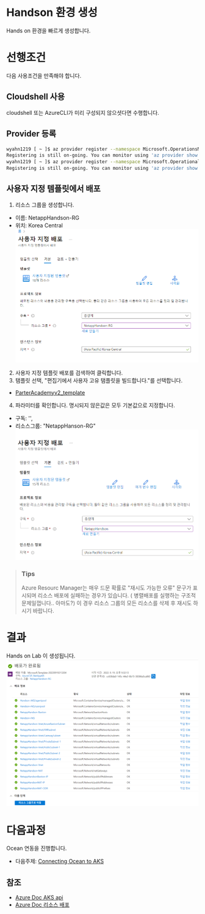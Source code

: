 # Handson 환경 생성
Hands on 환경을 빠르게 생성합니다.

# 선행조건
다음 사용조건을 만족해야 합니다.
## Cloudshell 사용
cloudshell 또는 AzureCLI가 미리 구성되지 않으셧다면 수행합니다.

## Provider 등록
```bash
wyahn1219 [ ~ ]$ az provider register --namespace Microsoft.OperationsManagement
Registering is still on-going. You can monitor using 'az provider show -n Microsoft.OperationsManagement'
wyahn1219 [ ~ ]$ az provider register --namespace Microsoft.OperationalInsights
Registering is still on-going. You can monitor using 'az provider show -n Microsoft.OperationalInsights'
```

## 사용자 지정 템플릿에서 배포
1. 리소스 그룹을 생성합니다.
- 이름: NetappHandson-RG
- 위치: Korea Central</br>
![createRG](./Images/createRG.png)
2. 사용자 지정 템플릿 배포를 검색하여 클릭합니다.
3. 탬플릿 선택, "편집기에서 사용자 고유 탬플릿을 빌드합니다."를 선택합니다.
- [ParterAcademyv2_template](./ARM/ParterAcademyv2.json)
4. 파라미터를 확인합니다. 명시되지 않은값은 모두 기본값으로 지정합니다.
- 구독: '<your subsciption>', 
- 리소스그룹: "NetappHanson-RG"
![template](./Images/templete.png)

> ### Tips
> Azure Resourc Manager는 매우 드문 확률로 "재시도 가능한 오류" 문구가 표시되며 리소스 배포에 실패하는 경우가 있습니다.
> ( 병렬배포를 실행하는 구조적 문제일껍니다.. 아마도?)
> 이 경우 리소스 그룹의 모든 리소스를 삭제 후 재시도 하시기 바랍니다.

# 결과
Hands on Lab 이 생성됩니다.
![deploycomplete](./Images/deploycomplete.png)

# 다음과정
Ocean 연동을 진행합니다.</br>
- 다음주제: [Connecting Ocean to AKS](../OceanforAKS/ConnectAnAKSCluster.md)


## 참조
- [Azure Doc AKS api](https://learn.microsoft.com/en-us/rest/api/aks/managed-clusters/create-or-update?tabs=HTTP)
- [Azure Doc 리소스 배포](https://learn.microsoft.com/ko-kr/azure/azure-resource-manager/templates/deploy-portal)
